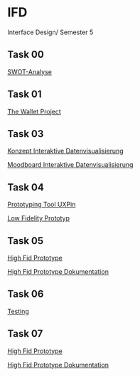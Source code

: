 # IFD
Interface Design/ Semester 5



<h2 id="task-00">Task 00</h2>

<p><a href="https://github.com/LeonieSchwall/IFD/blob/main/SWOT%20Analyse-Leonie%20Schwall.pdf" target="_blank">SWOT-Analyse</a></p>

<h2 id="task-001">Task 01</h2>

<p><a href="https://github.com/LeonieSchwall/IFD/blob/main/TheWalletProject-LeonieSchwall.pdf" target="_blank">The Wallet Project</a></p>

<h2 id="task-03">Task 03</h2>

<p><a href="https://github.com/LeonieSchwall/IFD/blob/main/03 Konzept Infografik.pdf" target="_blank">Konzept Interaktive Datenvisualisierung</a></p>

<p><a href="https://github.com/LeonieSchwall/IFD/blob/main/03.2 Moodboard Interaktive Datenvisualisierung.pdf" target="_blank">Moodboard Interaktive Datenvisualisierung</a></p>

<h2 id="task-04">Task 04</h2>

<p><a href="https://github.com/LeonieSchwall/IFD/blob/main/UXPin_von_Leonie_Schwall.pdf" target="_blank">Prototyping Tool UXPin</a></p>

<p><a href="https://github.com/LeonieSchwall/IFD/blob/main/Low Fidelity Prototyping.pdf" target="_blank">Low Fidelity Prototyp</a></p>

<h2 id="task-05">Task 05</h2>

<p><a href="https://xd.adobe.com/view/d6740c49-a912-4eeb-a239-1f333dc68ac3-8327/" target="_blank">High Fid Prototype</a></p>

<p><a href="https://github.com/LeonieSchwall/IFD/blob/main/High Fid Prototype Dokumentation.pdf" target="_blank">High Fid Prototype Dokumentation</a></p>

<h2 id="task-06">Task 06</h2>

<p><a href="https://github.com/LeonieSchwall/IFD/blob/main/Test and Evaluate.pdf" target="_blank">Testing</a></p>

<h2 id="task-05">Task 07</h2>

<p><a href="https://xd.adobe.com/view/d6740c49-a912-4eeb-a239-1f333dc68ac3-8327/" target="_blank">High Fid Prototype</a></p>

<p><a href="https://github.com/LeonieSchwall/IFD/blob/main/High Fid Prototype Dokumentation.pdf" target="_blank">High Fid Prototype Dokumentation</a></p>

